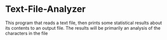 # Text-File-Analyzer
This program that reads a text file, then prints    some statistical results about its contents to an output file. The    results will be primarily an analysis of the characters in the file
